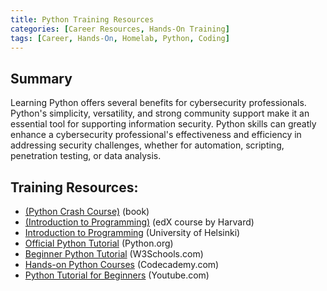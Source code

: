 ```yaml
---
title: Python Training Resources
categories: [Career Resources, Hands-On Training]
tags: [Career, Hands-On, Homelab, Python, Coding]
---
```


## Summary

Learning Python offers several benefits for cybersecurity professionals. Python's simplicity, versatility, and strong community support make it an essential tool for supporting information security. Python skills can greatly enhance a cybersecurity professional's effectiveness and efficiency in addressing security challenges, whether for automation, scripting, penetration testing, or data analysis.

## Training Resources:

- [(Python Crash Course)](https://nostarch.com/python-crash-course-3rd-edition) (book)
- [(Introduction to Programming)](https://nostarch.com/python-crash-course-3rd-edition) (edX course by Harvard)
- [Introduction to Programming](https://programming-22.mooc.fi) (University of Helsinki)
- [Official Python Tutorial](https://docs.python.org/3/tutorial/index.html) (Python.org) 
- [Beginner Python Tutorial](https://www.w3schools.com/python/default.asp) (W3Schools.com)
- [Hands-on Python Courses](https://www.codecademy.com/catalog/language/python) (Codecademy.com)
- [Python Tutorial for Beginners](https://www.youtube.com/watch?v=rfscVS0vtbw&t=1901s) (Youtube.com)




